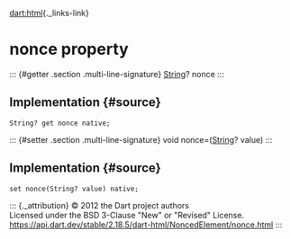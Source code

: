 [dart:html](../../dart-html/dart-html-library){._links-link}

nonce property
==============

::: {#getter .section .multi-line-signature}
[String](../../dart-core/string-class)? nonce
:::

Implementation {#source}
--------------

``` {.language-dart data-language="dart"}
String? get nonce native;
```

::: {#setter .section .multi-line-signature}
void nonce=([String](../../dart-core/string-class)? value)
:::

Implementation {#source}
--------------

``` {.language-dart data-language="dart"}
set nonce(String? value) native;
```

::: {._attribution}
© 2012 the Dart project authors\
Licensed under the BSD 3-Clause \"New\" or \"Revised\" License.\
<https://api.dart.dev/stable/2.18.5/dart-html/NoncedElement/nonce.html>
:::
